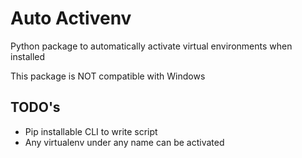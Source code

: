 
# Auto Activenv

Python package to automatically activate virtual environments when installed

This package is NOT compatible with Windows

## TODO's
- Pip installable CLI to write script
- Any virtualenv under any name can be activated

